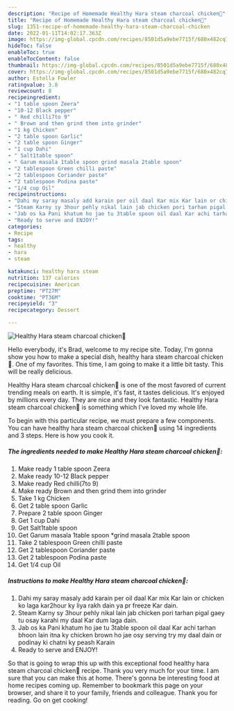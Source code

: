```yaml
---
description: "Recipe of Homemade Healthy Hara steam charcoal chicken🐔"
title: "Recipe of Homemade Healthy Hara steam charcoal chicken🐔"
slug: 1351-recipe-of-homemade-healthy-hara-steam-charcoal-chicken
date: 2022-01-11T14:02:17.363Z
image: https://img-global.cpcdn.com/recipes/8501d5a9ebe7715f/680x482cq70/healthy-hara-steam-charcoal-chicken-recipe-main-photo.jpg
hideToc: false
enableToc: true
enableTocContent: false
thumbnail: https://img-global.cpcdn.com/recipes/8501d5a9ebe7715f/680x482cq70/healthy-hara-steam-charcoal-chicken-recipe-main-photo.jpg
cover: https://img-global.cpcdn.com/recipes/8501d5a9ebe7715f/680x482cq70/healthy-hara-steam-charcoal-chicken-recipe-main-photo.jpg
author: Estella Fowler
ratingvalue: 3.8
reviewcount: 8
recipeingredient:
- "1 table spoon Zeera"
- "10-12 Black pepper"
- " Red chilli7to 9"
- " Brown and then grind them into grinder"
- "1 kg Chicken"
- "2 table spoon Garlic"
- "2 table spoon Ginger"
- "1 cup Dahi"
- " Salt1table spoon"
- " Garum masala 1table spoon grind masala 2table spoon"
- "2 tablespoon Green chilli paste"
- "2 tablespoon Coriander paste"
- "2 tablespoon Podina paste"
- "1/4 cup Oil"
recipeinstructions:
- "Dahi my saray masaly add karain per oil daal Kar mix Kar lain or chicken ko laga kar2hour ky liya rakh dain ya pr freeze Kar dain."
- "Steam Karny sy 3hour pehly nikal lain jab chicken pori tarhan pigal gaey tu osay karahi my daal Kar dum laga dain."
- "Jab os ka Pani khatum ho jae tu 3table spoon oil daal Kar achi tarhan bhoon lain itna ky chicken brown ho jae osy serving try my daal dain or podinay ki chatni ky peash Karain"
- "Ready to serve and ENJOY!"
categories:
- Recipe
tags:
- healthy
- hara
- steam

katakunci: healthy hara steam 
nutrition: 137 calories
recipecuisine: American
preptime: "PT27M"
cooktime: "PT36M"
recipeyield: "3"
recipecategory: Dessert

---
```



![Healthy Hara steam charcoal chicken🐔](https://img-global.cpcdn.com/recipes/8501d5a9ebe7715f/680x482cq70/healthy-hara-steam-charcoal-chicken-recipe-main-photo.jpg)

Hello everybody, it's Brad, welcome to my recipe site. Today, I'm gonna show you how to make a special dish, healthy hara steam charcoal chicken🐔. One of my favorites. This time, I am going to make it a little bit tasty. This will be really delicious.



Healthy Hara steam charcoal chicken🐔 is one of the most favored of current trending meals on earth. It is simple, it's fast, it tastes delicious. It's enjoyed by millions every day. They are nice and they look fantastic. Healthy Hara steam charcoal chicken🐔 is something which I've loved my whole life.


To begin with this particular recipe, we must prepare a few components. You can have healthy hara steam charcoal chicken🐔 using 14 ingredients and 3 steps. Here is how you cook it.

<!--inarticleads1-->

##### The ingredients needed to make Healthy Hara steam charcoal chicken🐔:

1. Make ready 1 table spoon Zeera
1. Make ready 10-12 Black pepper
1. Make ready  Red chilli(7to 9)
1. Make ready  Brown and then grind them into grinder
1. Take 1 kg Chicken
1. Get 2 table spoon Garlic
1. Prepare 2 table spoon Ginger
1. Get 1 cup Dahi
1. Get  Salt1table spoon
1. Get  Garum masala 1table spoon *grind masala 2table spoon
1. Take 2 tablespoon Green chilli paste
1. Get 2 tablespoon Coriander paste
1. Get 2 tablespoon Podina paste
1. Get 1/4 cup Oil




<!--inarticleads2-->

##### Instructions to make Healthy Hara steam charcoal chicken🐔:

1. Dahi my saray masaly add karain per oil daal Kar mix Kar lain or chicken ko laga kar2hour ky liya rakh dain ya pr freeze Kar dain.
1. Steam Karny sy 3hour pehly nikal lain jab chicken pori tarhan pigal gaey tu osay karahi my daal Kar dum laga dain.
1. Jab os ka Pani khatum ho jae tu 3table spoon oil daal Kar achi tarhan bhoon lain itna ky chicken brown ho jae osy serving try my daal dain or podinay ki chatni ky peash Karain
1. Ready to serve and ENJOY!



So that is going to wrap this up with this exceptional food healthy hara steam charcoal chicken🐔 recipe. Thank you very much for your time. I am sure that you can make this at home. There's gonna be interesting food at home recipes coming up. Remember to bookmark this page on your browser, and share it to your family, friends and colleague. Thank you for reading. Go on get cooking!
